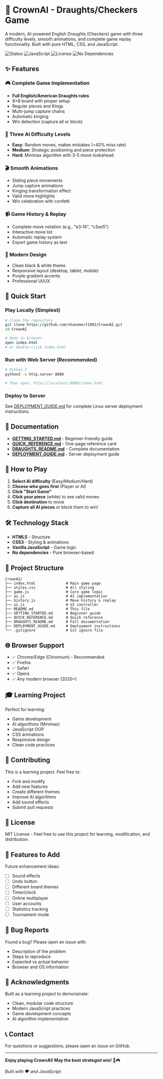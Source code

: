 # 👑 CrownAI - Draughts/Checkers Game

A modern, AI-powered English Draughts (Checkers) game with three difficulty levels, smooth animations, and complete game replay functionality. Built with pure HTML, CSS, and JavaScript.

![Status](https://img.shields.io/badge/status-complete-success)
![JavaScript](https://img.shields.io/badge/language-JavaScript-yellow)
![License](https://img.shields.io/badge/license-MIT-blue)
![No Dependencies](https://img.shields.io/badge/dependencies-none-green)

## ✨ Features

### 🎮 Complete Game Implementation
- **Full English/American Draughts rules**
- 8×8 board with proper setup
- Regular pieces and Kings
- Multi-jump capture chains
- Automatic kinging
- Win detection (capture all or block)

### 🤖 Three AI Difficulty Levels
- **Easy**: Random moves, makes mistakes (~40% miss rate)
- **Medium**: Strategic positioning and piece protection
- **Hard**: Minimax algorithm with 3-5 move lookahead

### 🎬 Smooth Animations
- Sliding piece movements
- Jump capture animations
- Kinging transformation effect
- Valid move highlights
- Win celebration with confetti

### 📹 Game History & Replay
- Complete move notation (e.g., "e3-f4", "c3xe5")
- Interactive move list
- Automatic replay system
- Export game history as text

### 🎨 Modern Design
- Clean black & white theme
- Responsive layout (desktop, tablet, mobile)
- Purple gradient accents
- Professional UI/UX

## 🚀 Quick Start

### Play Locally (Simplest)
```bash
# Clone the repository
git clone https://github.com/shanemort1982/CrownAI.git
cd CrownAI

# Open in browser
open index.html
# or double-click index.html
```

### Run with Web Server (Recommended)
```bash
# Python 3
python3 -m http.server 8000

# Then open: http://localhost:8000/index.html
```

### Deploy to Server
See [DEPLOYMENT_GUIDE.md](DEPLOYMENT_GUIDE.md) for complete Linux server deployment instructions.

## 📖 Documentation

- **[GETTING_STARTED.md](GETTING_STARTED.md)** - Beginner-friendly guide
- **[QUICK_REFERENCE.md](QUICK_REFERENCE.md)** - One-page reference card
- **[DRAUGHTS_README.md](DRAUGHTS_README.md)** - Complete documentation
- **[DEPLOYMENT_GUIDE.md](DEPLOYMENT_GUIDE.md)** - Server deployment guide

## 🎯 How to Play

1. **Select AI difficulty** (Easy/Medium/Hard)
2. **Choose who goes first** (Player or AI)
3. **Click "Start Game"**
4. **Click your piece** (white) to see valid moves
5. **Click destination** to move
6. **Capture all AI pieces** or block them to win!

## 🛠️ Technology Stack

- **HTML5** - Structure
- **CSS3** - Styling & animations
- **Vanilla JavaScript** - Game logic
- **No dependencies** - Pure browser-based

## 📁 Project Structure

```
CrownAI/
├── index.html              # Main game page
├── styles.css              # All styling
├── game.js                 # Core game logic
├── ai.js                   # AI implementation
├── history.js              # Move history & replay
├── ui.js                   # UI controller
├── README.md               # This file
├── GETTING_STARTED.md      # Beginner guide
├── QUICK_REFERENCE.md      # Quick reference
├── DRAUGHTS_README.md      # Full documentation
├── DEPLOYMENT_GUIDE.md     # Deployment instructions
└── .gitignore              # Git ignore file
```

## 🌐 Browser Support

- ✅ Chrome/Edge (Chromium) - Recommended
- ✅ Firefox
- ✅ Safari
- ✅ Opera
- ✅ Any modern browser (2020+)

## 🎓 Learning Project

Perfect for learning:
- Game development
- AI algorithms (Minimax)
- JavaScript OOP
- CSS animations
- Responsive design
- Clean code practices

## 🤝 Contributing

This is a learning project. Feel free to:
- Fork and modify
- Add new features
- Create different themes
- Improve AI algorithms
- Add sound effects
- Submit pull requests

## 📜 License

MIT License - Feel free to use this project for learning, modification, and distribution.

## 🎉 Features to Add

Future enhancement ideas:
- [ ] Sound effects
- [ ] Undo button
- [ ] Different board themes
- [ ] Timer/clock
- [ ] Online multiplayer
- [ ] User accounts
- [ ] Statistics tracking
- [ ] Tournament mode

## 🐛 Bug Reports

Found a bug? Please open an issue with:
- Description of the problem
- Steps to reproduce
- Expected vs actual behavior
- Browser and OS information

## 🙏 Acknowledgments

Built as a learning project to demonstrate:
- Clean, modular code structure
- Modern JavaScript practices
- Game development concepts
- AI algorithm implementation

## 📞 Contact

For questions or suggestions, please open an issue on GitHub.

---

**Enjoy playing CrownAI! May the best strategist win!** 👑🎮

*Built with ❤️ and JavaScript*
